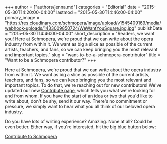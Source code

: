 +++
author = ["authors/jenna.md"]
categories = "Editorial"
date = "2015-05-30T14:20:00-04:00"
lastmod = "2015-05-30T14:46:00-04:00"
primary_image = "https://res.cloudinary.com/schmopera/image/upload/v1545409169/media/webhook-uploads/1433009850724/WeWantYouSquare.jpg.jpg"
publishDate = "2015-05-30T14:46:00-04:00"
short_description = "Readers, we want you! Here at Schmopera, we&#039;re proud that we can write about the opera industry from within it. We want as big a slice as possible of the current artists, teachers, and fans, so we can keep bringing you the most relevant and important topics."
slug = "want-to-be-a-schmopera-contributor"
title = "Want to be a Schmopera contributor?"
+++

Here at Schmopera, we're proud that we can write about the opera industry from within it. We want as big a slice as possible of the current artists, teachers, and fans, so we can keep bringing you the most relevant and important topics. To do that, we're reaching out for new contributors! We've updated our new [Contribute page](/about/contribute/), which tells you what we're looking for and from whom. If you have the start of an idea or two that you'd like to write about, don't be shy, send it our way. There's no commitment or pressure, we simply want to hear what you all think of our beloved opera industry.

Do you have lots of writing experience? Amazing. None at all? Could be even better. Either way, if you're interested, hit the big blue button below:

<a href="/about/contribute/" class="btn">Contribute to Schmopera</a>
